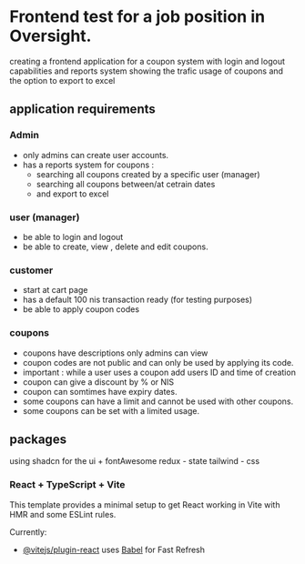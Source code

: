 # Frontend test for a job position in Oversight.

creating a frontend application
for a coupon system
with login and logout capabilities
and reports system showing the trafic usage of coupons and the option to export to excel

## application requirements  

### Admin
* only admins can create user accounts.
* has a reports system for coupons :
  - searching all coupons created by a specific user (manager)
  - searching all coupons between/at cetrain dates
  - and export to excel

### user (manager)
* be able to login and logout
* be able to create, view , delete and edit coupons.

### customer
* start at cart page
* has a default 100 nis transaction ready (for testing purposes)
* be able to apply coupon codes 

### coupons
* coupons have descriptions only admins can view
* coupon codes are not public and can only be used by applying its code.
* important : while a user uses a coupon add users ID and time of creation
* coupon can give a discount by % or NIS
* coupon can somtimes have expiry dates.
* some coupons can have a limit and cannot be used with other coupons.
* some coupons can be set with a limited usage.

## packages
using shadcn for the ui + fontAwesome
redux - state
tailwind - css


### React + TypeScript + Vite

This template provides a minimal setup to get React working in Vite with HMR and some ESLint rules.

Currently:

- [@vitejs/plugin-react](https://github.com/vitejs/vite-plugin-react/blob/main/packages/plugin-react/README.md) uses [Babel](https://babeljs.io/) for Fast Refresh

